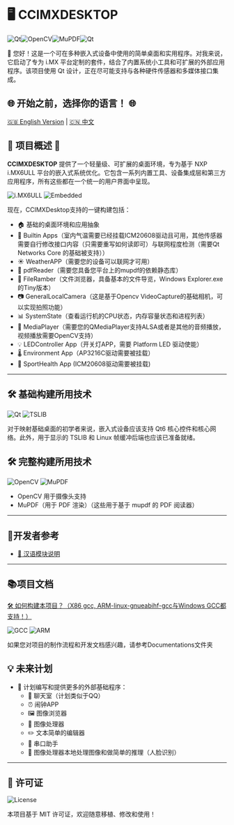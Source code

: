 # 🖥️ CCIMXDESKTOP 

![Qt](https://img.shields.io/badge/Qt-6.8.3-green)![OpenCV](https://img.shields.io/badge/OpenCV-4.12.0-blue)![MuPDF](https://img.shields.io/badge/MuPDF-supported-orange)![Qt](https://img.shields.io/badge/C++-17+-green)

🔌 您好！这是一个可在多种嵌入式设备中使用的简单桌面和实用程序。对我来说，它启动了专为 i.MX 平台定制的套件，结合了内置系统小工具和可扩展的外部应用程序。该项目使用 Qt 设计，正在尽可能支持与各种硬件传感器和多媒体接口集成。

## 🌐 开始之前，选择你的语言！ 🌐

[🇬🇧 English Version](./README_EN.md) | [🇨🇳 中文](./README.md)

## 🌟 项目概述 🌟

**CCIMXDESKTOP** 提供了一个轻量级、可扩展的桌面环境，专为基于 NXP i.MX6ULL 平台的嵌入式系统优化。它包含一系列内置工具、设备集成层和第三方应用程序，所有这些都在一个统一的用户界面中呈现。

![i.MX6ULL](https://img.shields.io/badge/NXP-i.MX6ULL-yellow)
![Embedded](https://img.shields.io/badge/Platform-Embedded%20Linux-lightgrey)

现在，CCIMXDesktop支持的一键构建包括：

- 🏠 基础的桌面环境和应用抽象
- 🔧 Builtin Apps（室内气温需要已经挂载ICM20608驱动且可用，其他传感器需要自行修改接口内容（只需要重写如何读即可）与联网程度检测（需要Qt Networks Core 的基础被支持））
- ☀️ WeatherAPP（需要您的设备可以联网才可用）
- 📄 pdfReader（需要您具备您平台上的mupdf的依赖静态库）
- 📁 FileRamber（文件浏览器，具备基本的文件导览，Windows Explorer.exe的Tiny版本）
- 📷 GeneralLocalCamera（这是基于Opencv VideoCapture的基础相机，可以实现拍照功能）
- 📊 SystemState（查看运行机的CPU状态，内存容量状态和进程列表）
- 🎵 MediaPlayer（需要您的QMediaPlayer支持ALSA或者是其他的音频播放，视频播放需要OpenCV支持）
- 💡 LEDController App（开关灯APP，需要 Platform LED 驱动使能）
- 🌡️ Environment App（AP3216C驱动需要被挂载）
- 🏃 SportHealth App (ICM20608驱动需要被挂载)

------

## 🛠️ 基础构建所用技术

![Qt](https://img.shields.io/badge/Qt-Core%20%26%20Network-41cd52)
![TSLIB](https://img.shields.io/badge/TSLIB-required-green)

对于映射基础桌面的初学者来说，嵌入式设备应该支持 Qt6 核心控件和核心网络。此外，用于显示的 TSLIB 和 Linux 帧缓冲后端也应该已准备就绪。

## 🛠️ 完整构建所用技术

![OpenCV](https://img.shields.io/badge/OpenCV-Camera%20Support-blue)
![MuPDF](https://img.shields.io/badge/MuPDF-PDF%20Rendering-orange)

- OpenCV 用于摄像头支持
- MuPDF（用于 PDF 渲染）（这些用于基于 mupdf 的 PDF 阅读器）

------

## 🧩开发者参考

- [📖 汉语模块说明](./Components-explain-CN.md)

---

## 📚项目文档

[🛠️ 如何构建本项目？（X86 gcc, ARM-linux-gnueabihf-gcc与Windows GCC都支持！）](Documentations/HOW_To_Build_The_Desktop.md)

![GCC](https://img.shields.io/badge/GCC-cross--compile-yellowgreen)
![ARM](https://img.shields.io/badge/ARM-linux--gnueabihf-red)

如果您对项目的制作流程和开发文档感兴趣，请参考Documentations文件夹

## 💡 未来计划

- 🚀 计划编写和提供更多的外部基础程序：
  - 💬 聊天室（计划类似于QQ）
  - ⏰ 闹钟APP
  - 🖼️ 图像浏览器
  - 🎨 图像处理器
  - ✏️ 文本简单的编辑器
  - 🔌 串口助手
  - 🤖 图像处理器本地处理图像和做简单的推理（人脸识别）

------

## 📝 许可证

![License](https://img.shields.io/badge/License-MIT-brightgreen)

本项目基于 MIT 许可证，欢迎随意移植、修改和使用！
